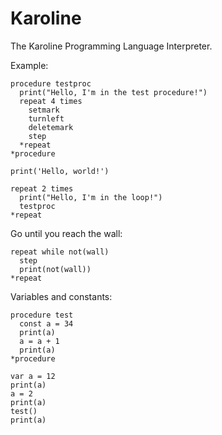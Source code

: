 # Karoline
The Karoline Programming Language Interpreter.

Example:

```
procedure testproc
  print("Hello, I'm in the test procedure!")
  repeat 4 times
    setmark
    turnleft
    deletemark
    step
  *repeat
*procedure

print('Hello, world!')

repeat 2 times
  print("Hello, I'm in the loop!")
  testproc
*repeat
```

Go until you reach the wall:
```
repeat while not(wall)
  step
  print(not(wall))
*repeat
```

Variables and constants:
```
procedure test
  const a = 34
  print(a)
  a = a + 1
  print(a)
*procedure

var a = 12
print(a)
a = 2
print(a)
test()
print(a)
```
